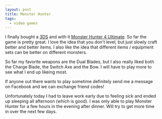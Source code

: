 ```yaml
---
layout: post
title: Monster Hunter
tags:
  - video games
---
```


I finally bought a [3DS](https://www.nintendo.com/3ds/new-nintendo-3ds/) and
with it
[Monster Hunter 4 Ultimate](http://www.nintendo.com/games/detail/monster-hunter-4-ultimate-3ds). So
far the game is pretty great. I love the idea that you don't level, but just
slowly craft better and better items. I also like the idea that different items
/ equipment sets can be better on different monsters.

So far my favorite weapons are the Dual Blades, but I also really liked both the
Charge Blade, the Switch Axe and the Bow. I will have to play more to see what I
end up likeing most.

If anyone out there wants to play sometime definitely send me a message on
Facebook and we can exchange friend codes!

Unfortunately today I had to leave work early due to feeling sick and ended up
sleeping all afternoon (which is good). I was only able to play Monster Hunter
for a few hours in the evening after dinner. Will try to get more time in over
the next few days.
